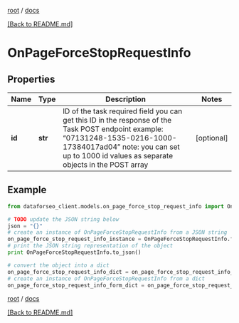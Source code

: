 [root](./../ "root") / [docs](./ "docs")

[[Back to README.md]](./../README.md "[Back to README.md]")

# OnPageForceStopRequestInfo

## Properties

Name | Type | Description | Notes
------------ | ------------- | ------------- | -------------
**id** | **str** | ID of the task required field you can get this ID in the response of the Task POST endpoint example: “07131248-1535-0216-1000-17384017ad04” note: you can set up to 1000 id values as separate objects in the POST array | [optional]

## Example

```python
from dataforseo_client.models.on_page_force_stop_request_info import OnPageForceStopRequestInfo

# TODO update the JSON string below
json = "{}"
# create an instance of OnPageForceStopRequestInfo from a JSON string
on_page_force_stop_request_info_instance = OnPageForceStopRequestInfo.from_json(json)
# print the JSON string representation of the object
print OnPageForceStopRequestInfo.to_json()

# convert the object into a dict
on_page_force_stop_request_info_dict = on_page_force_stop_request_info_instance.to_dict()
# create an instance of OnPageForceStopRequestInfo from a dict
on_page_force_stop_request_info_form_dict = on_page_force_stop_request_info.from_dict(on_page_force_stop_request_info_dict)
```

  

[root](./../ "root") / [docs](./ "docs")

[[Back to README.md]](./../README.md "[Back to README.md]")